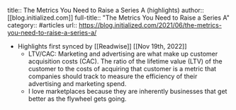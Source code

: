 title:: The Metrics You Need to Raise a Series A (highlights)
author:: [[blog.initialized.com]]
full-title:: "The Metrics You Need to Raise a Series A"
category:: #articles
url:: https://blog.initialized.com/2021/06/the-metrics-you-need-to-raise-a-series-a/

- Highlights first synced by [[Readwise]] [[Nov 19th, 2022]]
	- LTV/CAC: Marketing and advertising are what make up customer acquisition costs (CAC). The ratio of the lifetime value (LTV) of the customer to the costs of acquiring that customer is a metric that companies should track to measure the efficiency of their advertising and marketing spend.
	- I love marketplaces because they are inherently businesses that get better as the flywheel gets going.